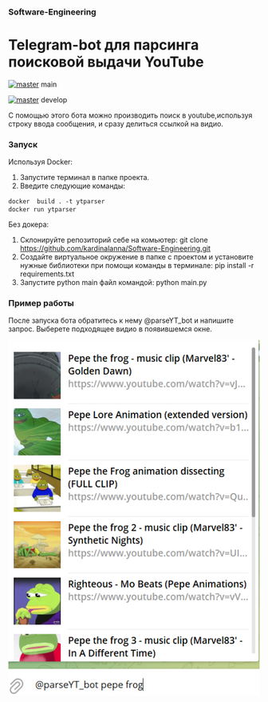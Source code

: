 ### Software-Engineering
# Telegram-bot для парсинга поисковой выдачи YouTube
[![master](https://github.com/kardinalanna/Soft_Eng/actions/workflows/test.yml/badge.svg?branch=main)](https://github.com/kardinalanna/Soft_Eng/actions/workflows/test.yml) main

[![master](https://github.com/kardinalanna/Soft_Eng/actions/workflows/test.yml/badge.svg?branch=develop)](https://github.com/kardinalanna/Soft_Eng/actions/workflows/test.yml) develop

С помощью этого бота можно производить поиск в youtube,используя строку ввода сообщения, и сразу делиться ссылкой на видио.

### Запуск 
Используя Docker:
   1. Запустите терминал в папке проекта.
   2. Введите следующие команды:
    
    docker  build . -t ytparser 
    docker run ytparser

Без докера:
 1. Склонируйте репозиторий себе на комьютер: git clone https://github.com/kardinalanna/Software-Engineering.git
 2. Создайте виртуальное окружение в папке с проектом и установите нужные библиотеки при помощи команды в терминале: pip install -r requirements.txt
 3. Запустите python main файл командой: python main.py
 
 ### Пример работы
После запуска бота обратитесь к нему @parseYT_bot и напишите запрос. Выберете подходящее видио в появившемся окне.


 ![alt text](https://github.com/kardinalanna/Software-Engineering/blob/main/exp_img.PNG?raw=true)

